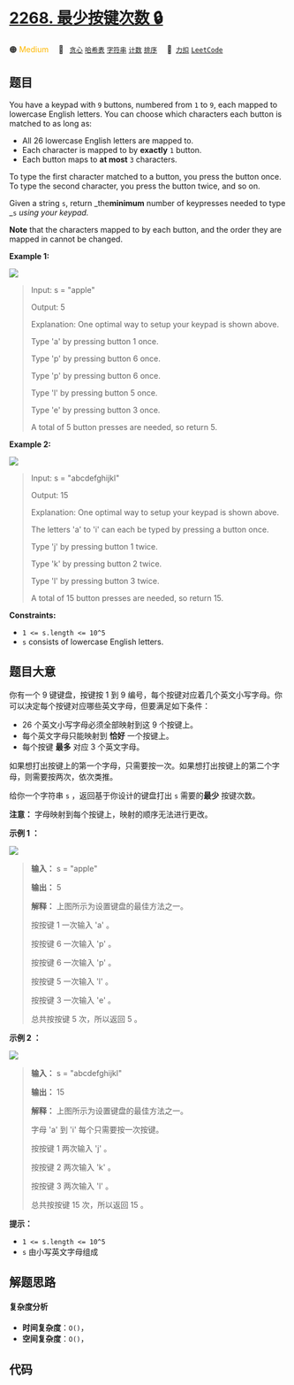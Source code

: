 # [2268. 最少按键次数 🔒](https://2xiao.github.io/leetcode-js/problem/2268.html)

🟠 <font color=#ffb800>Medium</font>&emsp; 🔖&ensp; [`贪心`](/tag/greedy.md) [`哈希表`](/tag/hash-table.md) [`字符串`](/tag/string.md) [`计数`](/tag/counting.md) [`排序`](/tag/sorting.md)&emsp; 🔗&ensp;[`力扣`](https://leetcode.cn/problems/minimum-number-of-keypresses) [`LeetCode`](https://leetcode.com/problems/minimum-number-of-keypresses)

## 题目

You have a keypad with `9` buttons, numbered from `1` to `9`, each mapped to
lowercase English letters. You can choose which characters each button is
matched to as long as:

  * All 26 lowercase English letters are mapped to.
  * Each character is mapped to by **exactly** `1` button.
  * Each button maps to **at most** `3` characters.

To type the first character matched to a button, you press the button once. To
type the second character, you press the button twice, and so on.

Given a string `s`, return _the**minimum** number of keypresses needed to type
_`s` _using your keypad._

**Note** that the characters mapped to by each button, and the order they are
mapped in cannot be changed.



**Example 1:**

![](https://fastly.jsdelivr.net/gh/doocs/leetcode@main/solution/2200-2299/2268.Minimum%20Number%20of%20Keypresses/images/image-20220505184346-1.png)

> Input: s = "apple"
> 
> Output: 5
> 
> Explanation: One optimal way to setup your keypad is shown above.
> 
> Type 'a' by pressing button 1 once.
> 
> Type 'p' by pressing button 6 once.
> 
> Type 'p' by pressing button 6 once.
> 
> Type 'l' by pressing button 5 once.
> 
> Type 'e' by pressing button 3 once.
> 
> A total of 5 button presses are needed, so return 5.

**Example 2:**

![](https://fastly.jsdelivr.net/gh/doocs/leetcode@main/solution/2200-2299/2268.Minimum%20Number%20of%20Keypresses/images/image-20220505203823-1.png)

> Input: s = "abcdefghijkl"
> 
> Output: 15
> 
> Explanation: One optimal way to setup your keypad is shown above.
> 
> The letters 'a' to 'i' can each be typed by pressing a button once.
> 
> Type 'j' by pressing button 1 twice.
> 
> Type 'k' by pressing button 2 twice.
> 
> Type 'l' by pressing button 3 twice.
> 
> A total of 15 button presses are needed, so return 15.

**Constraints:**

  * `1 <= s.length <= 10^5`
  * `s` consists of lowercase English letters.


## 题目大意

你有一个 9 键键盘，按键按 1 到 9 编号，每个按键对应着几个英文小写字母。你可以决定每个按键对应哪些英文字母，但要满足如下条件：

  * 26 个英文小写字母必须全部映射到这 9 个按键上。
  * 每个英文字母只能映射到 **恰好** 一个按键上。
  * 每个按键 **最多** 对应 3 个英文字母。

如果想打出按键上的第一个字母，只需要按一次。如果想打出按键上的第二个字母，则需要按两次，依次类推。

给你一个字符串 `s` ，返回基于你设计的键盘打出 `s` 需要的**最少** 按键次数。

**注意：** 字母映射到每个按键上，映射的顺序无法进行更改。



**示例 1 ：**

![](https://fastly.jsdelivr.net/gh/doocs/leetcode@main/solution/2200-2299/2268.Minimum%20Number%20of%20Keypresses/images/image-20220505184346-1.png)

> 
> 
> 
> 
> 
> **输入：** s = "apple"
> 
> **输出：** 5
> 
> **解释：** 上图所示为设置键盘的最佳方法之一。
> 
> 按按键 1 一次输入 'a' 。
> 
> 按按键 6 一次输入 'p' 。
> 
> 按按键 6 一次输入 'p' 。
> 
> 按按键 5 一次输入 'l' 。
> 
> 按按键 3 一次输入 'e' 。
> 
> 总共按按键 5 次，所以返回 5 。

**示例 2 ：**

![](https://fastly.jsdelivr.net/gh/doocs/leetcode@main/solution/2200-2299/2268.Minimum%20Number%20of%20Keypresses/images/image-20220505203823-1.png)

> 
> 
> 
> 
> 
> **输入：** s = "abcdefghijkl"
> 
> **输出：** 15
> 
> **解释：** 上图所示为设置键盘的最佳方法之一。
> 
> 字母 'a' 到 'i' 每个只需要按一次按键。
> 
> 按按键 1 两次输入 'j' 。
> 
> 按按键 2 两次输入 'k' 。
> 
> 按按键 3 两次输入 'l' 。
> 
> 总共按按键 15 次，所以返回 15 。
> 
> 



**提示：**

  * `1 <= s.length <= 10^5`
  * `s` 由小写英文字母组成


## 解题思路

#### 复杂度分析

- **时间复杂度**：`O()`，
- **空间复杂度**：`O()`，

## 代码

```javascript

```